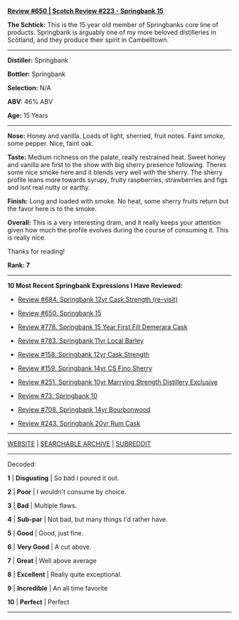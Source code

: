 
[**Review #650 | Scotch Review #223 - Springbank 15**]( https://t8ke.review/review-650-springbank-15/)

**The Schtick:** This is the 15 year old member of Springbanks core line of products. Springbank is arguably one of my more beloved distilleries in Scotland, and they produce their spirit in Cambelltown.

-----

**Distiller:** Springbank

**Bottler:** Springbank

**Selection:** N/A

**ABV:**  46% ABV

**Age:** 15 Years 

-----

**Nose:**  Honey and vanilla. Loads of light, sherried, fruit notes. Faint smoke, some pepper. Nice, faint oak.  

**Taste:** Medium richness on the palate, really restrained heat. Sweet honey and vanilla are first to the show with big sherry presence following. Theres some nice smoke here and it blends very well with the sherry. The sherry profile leans more towards syrupy, fruity raspberries, strawberries and figs and isnt real nutty or earthy. 

**Finish:** Long and loaded with smoke. No heat, some sherry fruits return but the favor here is to the smoke. 

**Overall:** This is a very interesting dram, and it really keeps your attention given how much the profile evolves during the course of consuming it. This is really nice.

Thanks for reading!

**Rank: 7**

----- 

**10 Most Recent Springbank Expressions I Have Reviewed:** 

- [Review #684. Springbank 12yr Cask Strength (re-visit)]( https://t8ke.review/review-684-springbank-12yr-cask-strength-revisit/) 

- [Review #650. Springbank 15]( https://t8ke.review/review-650-springbank-15/) 

- [Review #778. Springbank 15 Year First Fill Demerara Cask]( https://t8ke.review/review-778-springbank-15yr-demerara-rum-cask/) 

- [Review #783. Springbank 11yr Local Barley]( https://t8ke.review/review-783-springbank-11yr-local-barley/) 

- [Review #158. Springbank 12yr Cask Strength]( https://t8ke.review/review-158-springbank-12yr-cs/) 

- [Review #159. Springbank 14yr CS Fino Sherry]( https://t8ke.review/review-159-springbank-14yr-cask-strength-fino-sherry/) 

- [Review #251. Springbank 10yr Marrying Strength Distillery Exclusive]( https://t8ke.review/review-251-springbank-10yr-marrying-strength/) 

- [Review #73. Springbank 10]( https://t8ke.review/review-73-springbank-10/) 

- [Review #708. Springbank 14yr Bourbonwood]( https://t8ke.review/review-708-springbank-14yr-bourbon-wood/) 

- [Review #243. Springbank 20yr Rum Cask]( https://t8ke.review/review-243-springbank-20yr-rum-cask/) 

-----

[WEBSITE](https://t8ke.review) | [SEARCHABLE ARCHIVE](https://t8ke.review/review-archive/) | [SUBREDDIT](https://reddit.com/r/t8kereviews)

-----

Decoded:

**1** | **Disgusting** | So bad I poured it out.

**2** | **Poor** | I wouldn't consume by choice.

**3** | **Bad** | Multiple flaws.

**4** | **Sub-par** | Not bad, but many things I'd rather have.

**5** | **Good** | Good, just fine.

**6** | **Very Good** | A cut above.

**7** | **Great** | Well above average

**8** | **Excellent** | Really quite exceptional.

**9** | **Incredible** | An all time favorite

**10** | **Perfect** | Perfect

----

